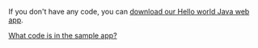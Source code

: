 If you don't have any code, you can [download our Hello world Java web app](http://download.microsoft.com/download/9/F/D/9FDE173C-5213-4C6F-AED8-BD64A4658B08/java-maven-hello-world-app.zip).

<a href="#code">What code is in the sample app?</a> 


